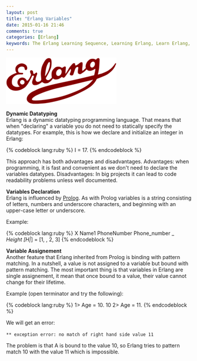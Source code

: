 ```yaml
---
layout: post
title: "Erlang Variables"
date: 2015-01-16 21:46
comments: true
categories: [Erlang]
keywords: The Erlang Learning Sequence, Learning Erlang, Learn Erlang, Study Erlang, Studying Erlang, The Studying Erlang, Chicagoboss Framwork, Erlang Variables, Variables
---
```


<p>
  <img src="/images/logo_erlang.png" alt="Erlang Variables" />
</p>

<p>
  <strong>Dynamic Datatyping</strong><br/>
  Erlang is a dynamic datatyping programming language. That means that when "declaring" a variable you do not need to statically specify the datatypes. For example, this is how we declare and initialize an integer in Erlang:
</p>

{% codeblock lang:ruby %}
I = 17.
{% endcodeblock %}

<p>
  This approach has both advantages and disadvantages. Advantages: when programming, it is fast and convenient as we don't need to declare the variables datatypes. Disadvantages: In big projects it can lead to code readability problems unless well documented.
</p>

<p>
  <strong>Variables Declaration</strong><br/>
  Erlang is influenced by <a href="http://en.wikipedia.org/wiki/Prolog">Prolog</a>. As with Prolog variables is a string consisting of letters, numbers and underscore characters, and beginning with an upper-case letter or underscore.<br/>
</p>

<p>
  Example:
</p>

{% codeblock lang:ruby %}
X
Name1
PhoneNumber
Phone_number
_
_Height
[H|_] = [1, , 2, 3]
{% endcodeblock %}

<p>
  <strong>Variable Assignement</strong><br/>
  Another feature that Erlang inherited from Prolog is binding with pattern matching. In a nutshell, a value is not assigned to a variable but bound with pattern matching. The most important thing is that variables in Erlang are single assignement, it mean that once bound to a value, their value cannot change for their lifetime.<br/>
</p>

<p>
  Example (open terminator and try the following):
</p>

{% codeblock lang:ruby %}
1> Age = 10.
10
2> Age = 11.
{% endcodeblock %}

<p>
  We will get an error:
</p>

<p>
  <code>** exception error: no match of right hand side value 11</code>
</p>

<p>
  The problem is that A is bound to the value 10, so Erlang tries to pattern match 10 with the value 11 which is impossible.
</p>
